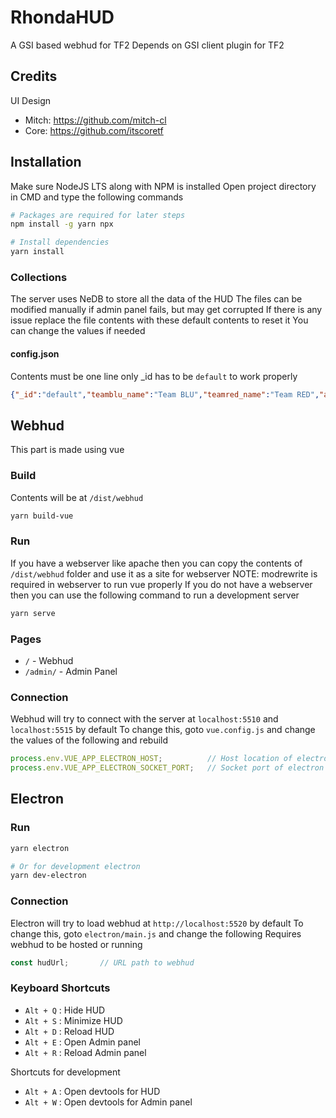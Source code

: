 # RhondaHUD

A GSI based webhud for TF2
Depends on GSI client plugin for TF2

## Credits

UI Design
- Mitch: https://github.com/mitch-cl
- Core: https://github.com/itscoretf 

## Installation

Make sure NodeJS LTS along with NPM is installed
Open project directory in CMD and type the following commands

```bash
# Packages are required for later steps
npm install -g yarn npx

# Install dependencies
yarn install
```

### Collections

The server uses NeDB to store all the data of the HUD
The files can be modified manually if admin panel fails, but may get corrupted
If there is any issue replace the file contents with these default contents to reset it
You can change the values if needed

#### config.json

Contents must be one line only
_id has to be `default` to work properly

```json
{"_id":"default","teamblu_name":"Team BLU","teamred_name":"Team RED","announcements":[{"type":"SeriesScore"}],"announcementsDelay":"60","seriesBestOf":"5","seriesWinsTeamBlu":"0","seriesWinsTeamRed":"0"}
```

## Webhud

This part is made using vue

### Build

Contents will be at `/dist/webhud`

```bash
yarn build-vue
```

### Run

If you have a webserver like apache then you can copy the contents of `/dist/webhud` folder and use it as a site for webserver
NOTE: modrewrite is required in webserver to run vue properly
If you do not have a webserver then you can use the following command to run a development server

```bash
yarn serve
```

### Pages

- `/` - Webhud
- `/admin/` - Admin Panel

### Connection

Webhud will try to connect with the server at `localhost:5510` and `localhost:5515` by default
To change this, goto `vue.config.js` and change the values of the following and rebuild

```js
process.env.VUE_APP_ELECTRON_HOST;          // Host location of electron (required if running webhud inside electron)
process.env.VUE_APP_ELECTRON_SOCKET_PORT;   // Socket port of electron (required if running webhud inside electron)
```

## Electron

### Run

```bash
yarn electron

# Or for development electron
yarn dev-electron
```

### Connection

Electron will try to load webhud at `http://localhost:5520` by default
To change this, goto `electron/main.js` and change the following
Requires webhud to be hosted or running

```js
const hudUrl;       // URL path to webhud
```

### Keyboard Shortcuts

- `Alt + Q` : Hide HUD
- `Alt + S` : Minimize HUD
- `Alt + D` : Reload HUD
- `Alt + E` : Open Admin panel
- `Alt + R` : Reload Admin panel

Shortcuts for development

- `Alt + A` : Open devtools for HUD
- `Alt + W` : Open devtools for Admin panel
  
